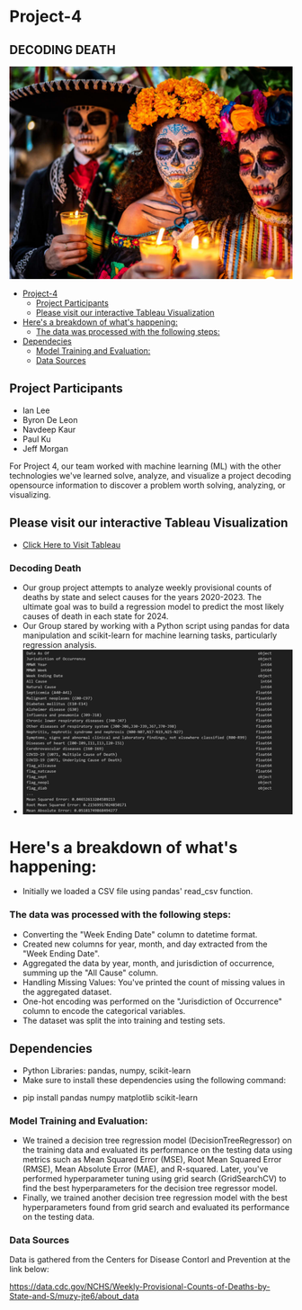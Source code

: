 # Project-4

## DECODING DEATH

![output](dia-de-los-muertos-traditional.jpg)

- [Project-4](#project-4)
  - [Project Participants](#project-participants)
  - [Please visit our interactive Tableau Visualization](#please-visit-our-interactive-tableau-visualization)
- [Here&#39;s a breakdown of what&#39;s happening:](#heres-a-breakdown-of-whats-happening)
  - [The data was processed with the following steps:](#the-data-was-processed-with-the-following-steps)
- [Dependecies](#dependecies)
  - [Model Training and Evaluation:](#model-training-and-evaluation)
  - [Data Sources](#data-sources)

## Project Participants

* Ian Lee
* Byron De Leon
* Navdeep Kaur
* Paul Ku
* Jeff Morgan

For Project 4, our team worked with machine learning (ML) with the other technologies we've learned solve, analyze, and visualize a project decoding opensource information to discover a problem worth solving, analyzing, or visualizing.

## Please visit our interactive Tableau Visualization

* [Click Here to Visit Tableau](https://public.tableau.com/app/profile/navdeep.kaur6193/viz/DecodingDeath/DecodingDeath)

### Decoding Death

* Our group project attempts to analyze weekly provisional counts of deaths by state and select causes for the years 2020-2023. The ultimate goal was to build a regression model to predict the most likely causes of death in each state for 2024.
* Our Group stared by working with a Python script using pandas for data manipulation and scikit-learn for machine learning tasks, particularly regression analysis.
* ![output](image1.png)

# Here's a breakdown of what's happening:

* Initially we loaded a CSV file using pandas' read_csv function.

### The data was processed with the following steps:

* Converting  the "Week Ending Date" column to datetime format.
* Created new columns for year, month, and day extracted from the "Week Ending Date".
* Aggregated the data by year, month, and jurisdiction of occurrence, summing up the "All Cause" column.
* Handling Missing Values: You've printed the count of missing values in the aggregated dataset.
* One-hot encoding was performed on the "Jurisdiction of Occurrence" column to encode the categorical variables.
* The dataset was split the into training and testing sets.

## Dependencies

- Python Libraries: pandas, numpy, scikit-learn
- Make sure to install these dependencies using the following command:

* pip install pandas numpy  matplotlib scikit-learn

### Model Training and Evaluation:

* We trained a decision tree regression model (DecisionTreeRegressor) on the training data and evaluated its performance on the testing data using metrics such as Mean Squared Error (MSE), Root Mean Squared Error (RMSE), Mean Absolute Error (MAE), and R-squared.
  Later, you've performed hyperparameter tuning using grid search (GridSearchCV) to find the best hyperparameters for the decision tree regressor model.
* Finally, we trained another decision tree regression model with the best hyperparameters found from grid search and evaluated its performance on the testing data.

### Data Sources
Data is gathered from the Centers for Disease Contorl and Prevention at the link below:

https://data.cdc.gov/NCHS/Weekly-Provisional-Counts-of-Deaths-by-State-and-S/muzy-jte6/about_data
